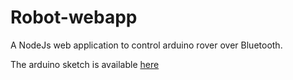 Robot-webapp
============

A NodeJs web application to control arduino rover over Bluetooth.

The arduino sketch is available [here](https://github.com/interactive-object/robot-webapp/blob/master/sketch/robot_bluetooth/robot_bluetooth.ino)
